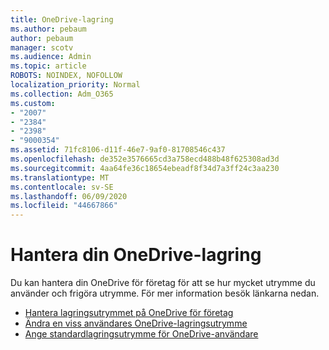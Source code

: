 ```yaml
---
title: OneDrive-lagring
ms.author: pebaum
author: pebaum
manager: scotv
ms.audience: Admin
ms.topic: article
ROBOTS: NOINDEX, NOFOLLOW
localization_priority: Normal
ms.collection: Adm_O365
ms.custom:
- "2007"
- "2384"
- "2398"
- "9000354"
ms.assetid: 71fc8106-d11f-46e7-9af0-81708546c437
ms.openlocfilehash: de352e3576665cd3a758ecd488b48f625308ad3d
ms.sourcegitcommit: 4aa64fe36c18654ebeadf8f34d7a3ff24c3aa230
ms.translationtype: MT
ms.contentlocale: sv-SE
ms.lasthandoff: 06/09/2020
ms.locfileid: "44667866"
---
```

# <a name="manage-your-onedrive-storage"></a>Hantera din OneDrive-lagring

Du kan hantera din OneDrive för företag för att se hur mycket utrymme du använder och frigöra utrymme.  För mer information besök länkarna nedan.

- [Hantera lagringsutrymmet på OneDrive för företag](https://support.microsoft.com/office/31519161-059c-4764-b6f8-f5cd29f7fe68)
- [Ändra en viss användares OneDrive-lagringsutrymme](https://docs.microsoft.com/onedrive/change-user-storage)
- [Ange standardlagringsutrymme för OneDrive-användare](https://docs.microsoft.com/onedrive/set-default-storage-space)